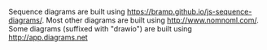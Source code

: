 Sequence diagrams are built using https://bramp.github.io/js-sequence-diagrams/.
Most other diagrams are built using http://www.nomnoml.com/.
Some diagrams (suffixed with "drawio") are built using http://app.diagrams.net
